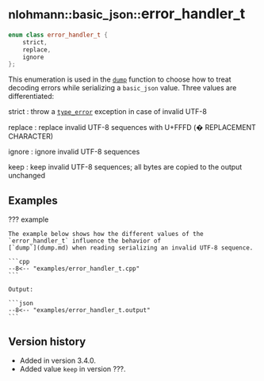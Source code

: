 # <small>nlohmann::basic_json::</small>error_handler_t

```cpp
enum class error_handler_t {
    strict,
    replace,
    ignore
};
```

This enumeration is used in the [`dump`](dump.md) function to choose how to treat decoding errors while serializing a
`basic_json` value. Three values are differentiated:

strict
:   throw a [`type_error`](../../home/exceptions.md#type-errors) exception in case of invalid UTF-8

replace
:   replace invalid UTF-8 sequences with U+FFFD (� REPLACEMENT CHARACTER)

ignore
:   ignore invalid UTF-8 sequences

keep
:   keep invalid UTF-8 sequences; all bytes are copied to the output unchanged

## Examples

??? example

    The example below shows how the different values of the `error_handler_t` influence the behavior of
    [`dump`](dump.md) when reading serializing an invalid UTF-8 sequence.

    ```cpp
    --8<-- "examples/error_handler_t.cpp"
    ```
    
    Output:
    
    ```json
    --8<-- "examples/error_handler_t.output"
    ```

## Version history

- Added in version 3.4.0.
- Added value `keep` in version ???.
